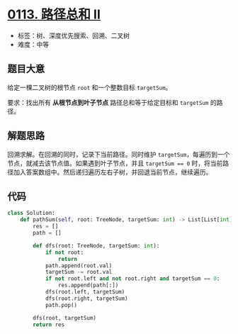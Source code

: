 # [0113. 路径总和 II](https://leetcode-cn.com/problems/path-sum-ii/)

- 标签：树、深度优先搜索、回溯、二叉树
- 难度：中等

## 题目大意

给定一棵二叉树的根节点 `root` 和一个整数目标 `targetSum`。

要求：找出所有 **从根节点到叶子节点** 路径总和等于给定目标和 `targetSum` 的路径。

## 解题思路

回溯求解。在回溯的同时，记录下当前路径。同时维护 `targetSum`，每遍历到一个节点，就减去该节点值。如果遇到叶子节点，并且 `targetSum == 0` 时，将当前路径加入答案数组中。然后递归遍历左右子树，并回退当前节点，继续遍历。

## 代码

```Python
class Solution:
    def pathSum(self, root: TreeNode, targetSum: int) -> List[List[int]]:
        res = []
        path = []

        def dfs(root: TreeNode, targetSum: int):
            if not root:
                return
            path.append(root.val)
            targetSum -= root.val
            if not root.left and not root.right and targetSum == 0:
                res.append(path[:])
            dfs(root.left, targetSum)
            dfs(root.right, targetSum)
            path.pop()

        dfs(root, targetSum)
        return res
```

